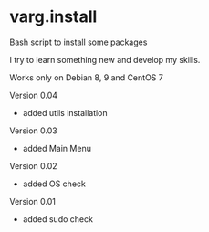 # varg.install
Bash script to install some packages

I try to learn something new and develop my skills.

Works only on Debian 8, 9 and CentOS 7

Version 0.04
- added utils installation

Version 0.03
- added Main Menu

Version 0.02
- added OS check

Version 0.01
- added sudo check
